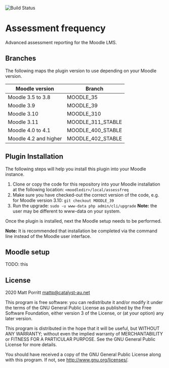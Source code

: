 ![Build Status](https://github.com/catalyst/moodle-local_assessfreq/actions/workflows/master.yml/badge.svg?branch=master)

# Assessment frequency #

Advanced assessment reporting for the Moodle LMS.

## Branches ##
The following maps the plugin version to use depending on your Moodle version.

| Moodle version     | Branch      |
| ----------------- | ----------- |
| Moodle 3.5 to 3.8 | MOODLE_35   |
| Moodle 3.9        | MOODLE_39   |
| Moodle 3.10       | MOODLE_310  |
| Moodle 3.11      | MOODLE_311_STABLE  |
| Moodle 4.0 to 4.1 | MOODLE_400_STABLE  |
| Moodle 4.2 and higher | MOODLE_402_STABLE  |


## Plugin Installation ##
The following steps will help you install this plugin into your Moodle instance.

1. Clone or copy the code for this repository into your Moodle installation at the following location: `<moodledir>/local/assessfreq`
2. Make sure you have checked-out the correct version of the code, e.g. for Moodle version 3.10: `git checkout MOODLE_39`
3. Run the upgrade: `sudo -u www-data php admin/cli/upgrade` **Note:** the user may be different to www-data on your system.

Once the plugin is installed, next the Moodle setup needs to be performed.

**Note:** It is recommended that installation be completed via the command line instead of the Moodle user interface.

## Moodle setup
TODO: this


## License ##

2020 Matt Porritt <mattp@catalyst-au.net>

This program is free software: you can redistribute it and/or modify it under
the terms of the GNU General Public License as published by the Free Software
Foundation, either version 3 of the License, or (at your option) any later
version.

This program is distributed in the hope that it will be useful, but WITHOUT ANY
WARRANTY; without even the implied warranty of MERCHANTABILITY or FITNESS FOR A
PARTICULAR PURPOSE.  See the GNU General Public License for more details.

You should have received a copy of the GNU General Public License along with
this program.  If not, see <http://www.gnu.org/licenses/>.

